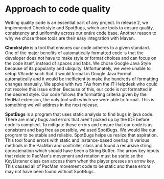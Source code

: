 # Approach to code quality

Writing quality code is an essential part of any project. In release 2, we implemented Checkstyle and SpotBugs, which are tools to ensure quality, consistency and uniformity across our entire code base. Another reason to why we chose these tools are their easy integration with Maven.

**Checkstyle** is a tool that ensures our code adheres to a given standard. One of the major benefits of automatically formatted code is that the developer does not have to make style or format choices and can focus on the code itself, instead of spaces and tabs. We chose Google Java Style because of its popularity and ubiquity. Unfortunately, we were unable to setup VScode such that it would format in Google Java Format automatically and it would be inefficient to make the hundreds of formatting changes manually. We spoke with two TAs from the IT-Helpdesk who could not resolve this issue either. Because of this, our code is not formatted in the desired style. Our code follows the formatting criteria given by the RedHat extension, the only tool with which we were able to format. This is something we will address in the next release.

**SpotBugs** is a program that uses static analysis to find bugs in java code. There are many bugs and errors that aren't picked up by the IDE before code is compiled. To mitigate these errors and ensure that our code is as consistent and bug free as possible, we used SpotBugs. We would like our program to be stable and reliable. SpotBugs helps us realize that aspiration. This tool found errors with static and instance-based overlap in various methods in the PacMan and controller class and found a recursive string concatenation which should have been a String Buffer. The arrow key inputs that relate to PacMan's movement and rotation must be static so the KeyListener class can access them when the player presses an arrow key. This caused all of PacMan movement code to be static and these errors may not have been found without SpotBugs.
